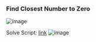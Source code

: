 <h3> Find Closest Number to Zero </h3>

![image](https://github.com/h4ckyou/h4ckyou.github.io/assets/127159644/afe45003-e93d-4035-8be7-76b44ddf687c)

Solve Script: [link](https://github.com/h4ckyou/h4ckyou.github.io/blob/main/posts/programming/Leetcode/Find%20Closest%20Number%20to%20Zero/solve.py)
![image](https://github.com/h4ckyou/h4ckyou.github.io/assets/127159644/26d9172e-9321-432b-8e30-eb30bf5c5ff0)

